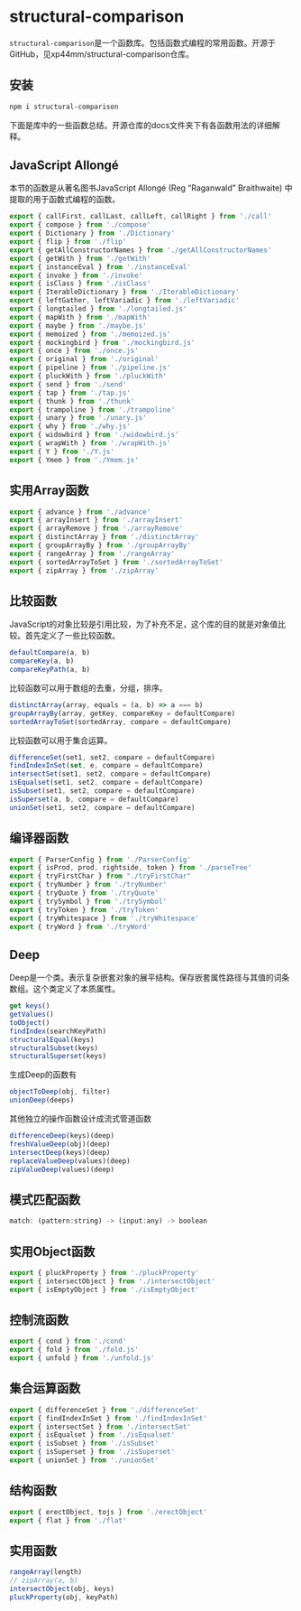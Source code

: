 # structural-comparison

`structural-comparison`是一个函数库。包括函数式编程的常用函数。开源于GitHub，见xp44mm/structural-comparison仓库。

## 安装

```bash
npm i structural-comparison
```

下面是库中的一些函数总结。开源仓库的docs文件夹下有各函数用法的详细解释。

## JavaScript Allongé

本节的函数是从著名图书JavaScript Allongé (Reg “Raganwald” Braithwaite) 中提取的用于函数式编程的函数。

```js
export { callFirst, callLast, callLeft, callRight } from './call'
export { compose } from './compose'
export { Dictionary } from './Dictionary'
export { flip } from './flip'
export { getAllConstructorNames } from './getAllConstructorNames'
export { getWith } from './getWith'
export { instanceEval } from './instanceEval'
export { invoke } from './invoke'
export { isClass } from './isClass'
export { IterableDictionary } from './IterableDictionary'
export { leftGather, leftVariadic } from './leftVariadic'
export { longtailed } from './longtailed.js'
export { mapWith } from './mapWith'
export { maybe } from './maybe.js'
export { memoized } from './memoized.js'
export { mockingbird } from './mockingbird.js'
export { once } from './once.js'
export { original } from './original'
export { pipeline } from './pipeline.js'
export { pluckWith } from './pluckWith'
export { send } from './send'
export { tap } from './tap.js'
export { thunk } from './thunk'
export { trampoline } from './trampoline'
export { unary } from './unary.js'
export { why } from './why.js'
export { widowbird } from './widowbird.js'
export { wrapWith } from './wrapWith.js'
export { Y } from './Y.js'
export { Ymem } from './Ymem.js'
```

## 实用Array函数

```js
export { advance } from './advance'
export { arrayInsert } from './arrayInsert'
export { arrayRemove } from './arrayRemove'
export { distinctArray } from './distinctArray'
export { groupArrayBy } from './groupArrayBy'
export { rangeArray } from './rangeArray'
export { sortedArrayToSet } from './sortedArrayToSet'
export { zipArray } from './zipArray'
```

## 比较函数

JavaScript的对象比较是引用比较，为了补充不足，这个库的目的就是对象值比较。首先定义了一些比较函数。

```js
defaultCompare(a, b)
compareKey(a, b)
compareKeyPath(a, b)
```

比较函数可以用于数组的去重，分组，排序。

```js
distinctArray(array, equals = (a, b) => a === b)
groupArrayBy(array, getKey, compareKey = defaultCompare)
sortedArrayToSet(sortedArray, compare = defaultCompare)
```

比较函数可以用于集合运算。

```js
differenceSet(set1, set2, compare = defaultCompare)
findIndexInSet(set, e, compare = defaultCompare)
intersectSet(set1, set2, compare = defaultCompare)
isEqualset(set1, set2, compare = defaultCompare)
isSubset(set1, set2, compare = defaultCompare)
isSuperset(a, b, compare = defaultCompare)
unionSet(set1, set2, compare = defaultCompare)
```

## 编译器函数

```js
export { ParserConfig } from './ParserConfig'
export { isProd, prod, rightside, token } from './parseTree'
export { tryFirstChar } from "./tryFirstChar"
export { tryNumber } from './tryNumber'
export { tryQuote } from './tryQuote'
export { trySymbol } from './trySymbol'
export { tryToken } from './tryToken'
export { tryWhitespace } from './tryWhitespace'
export { tryWord } from './tryWord'
```

## Deep

Deep是一个类。表示复杂嵌套对象的展平结构。保存嵌套属性路径与其值的词条数组。这个类定义了本质属性。

```js
get keys()
getValues()
toObject()
findIndex(searchKeyPath)
structuralEqual(keys)
structuralSubset(keys)
structuralSuperset(keys)
```

生成Deep的函数有

```js
objectToDeep(obj, filter)
unionDeep(deeps)
```

其他独立的操作函数设计成流式管道函数

```js
differenceDeep(keys)(deep)
freshValueDeep(obj)(deep)
intersectDeep(keys)(deep)
replaceValueDeep(values)(deep)
zipValueDeep(values)(deep)
```

## 模式匹配函数

```js
match: (pattern:string) -> (input:any) -> boolean
```

## 实用Object函数

```js
export { pluckProperty } from './pluckProperty'
export { intersectObject } from './intersectObject'
export { isEmptyObject } from './isEmptyObject'
```

## 控制流函数

```js
export { cond } from './cond'
export { fold } from './fold.js'
export { unfold } from './unfold.js'
```

## 集合运算函数

```js
export { differenceSet } from './differenceSet'
export { findIndexInSet } from './findIndexInSet'
export { intersectSet } from './intersectSet'
export { isEqualset } from './isEqualset'
export { isSubset } from './isSubset'
export { isSuperset } from './isSuperset'
export { unionSet } from './unionSet'
```

## 结构函数

```js
export { erectObject, tojs } from './erectObject'
export { flat } from './flat'
```

## 实用函数

```js
rangeArray(length)
// zipArray(a, b)
intersectObject(obj, keys)
pluckProperty(obj, keyPath)
```
